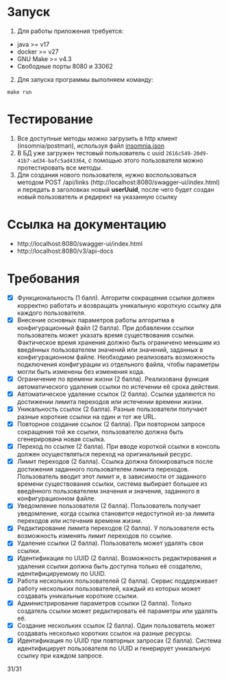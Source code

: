 # Запуск
1) Для работы приложения требуется:
- java >= v17
- docker >= v27
- GNU Make >= v4.3
- Свободные порты 8080 и 33062

2) Для запуска программы выполняем команду:
```
make run
```

# Тестирование
1) Все доступные методы можно загрузить в http клиент (insomnia/postman), используя файл [insomnia.json](insomnia.json)
2) В БД уже загружен тестовый пользователь с uuid `2616c549-20d9-41b7-ad34-bafc5ad43364`, с помощью этого пользователя можно протестировать все методы.
3) Для создания нового пользователя, нужно воспользоваться методом POST /api/links (http://localhost:8080/swagger-ui/index.html) и передать в заголовках новый **userUuid**, после чего будет создан новый пользователь и редирект на указанную ссылку

# Ссылка на документацию
- http://localhost:8080/swagger-ui/index.html
- http://localhost:8080/v3/api-docs


# Требования
- [x] Функциональность (1 балл). Алгоритм сокращения ссылки должен корректно работать и возвращать уникальную короткую ссылку для каждого пользователя.
- [x] Внесение основных параметров работы алгоритма в конфигурационный файл (2 балла). При добавлении ссылки пользователь может указать время существования ссылки. Фактическое время хранения должно быть ограничено меньшим из введённых пользователем значений или значений, заданных в конфигурационном файле. Необходимо реализовать возможность подключения конфигурации из отдельного файла, чтобы параметры могли быть изменены без изменения кода.
- [x] Ограничение по времени жизни (2 балла). Реализована функция автоматического удаления ссылки по истечении её срока действия.
- [x] Автоматическое удаление ссылок (2 балла). Ссылки удаляются по достижении лимита переходов или истечении времени жизни.
- [x] Уникальность ссылок (2 балла). Разные пользователи получают разные короткие ссылки на один и тот же URL.
- [x] Повторное создание ссылок (2 балла). При повторном запросе сокращения той же ссылки, пользователю должна быть сгенерирована новая ссылка.
- [x] Переход по ссылке (2 балла). При вводе короткой ссылки в консоль должен осуществляться переход на оригинальный ресурс.
- [x] Лимит переходов (2 балла). Ссылка должна блокироваться после достижения заданного пользователем лимита переходов. Пользователь вводит этот лимит и, в зависимости от заданного времени существования ссылки, система выбирает большее из введённого пользователем значения и значения, заданного в конфигурационном файле.
- [x] Уведомление пользователя (2 балла). Пользователь получает уведомление, когда ссылка становится недоступной из-за лимита переходов или истечения времени жизни.
- [x] Редактирование лимита переходов (2 балла). У пользователя есть возможность изменять лимит переходов по ссылке.
- [x] Удаление ссылки (2 балла). Пользователь может удалять свои ссылки.
- [x] Идентификация по UUID (2 балла). Возможность редактирования и удаления ссылки должна быть доступна только её создателю, идентифицируемому по UUID.
- [x] Работа нескольких пользователей (2 балла). Сервис поддерживает работу нескольких пользователей, каждый из которых может создавать уникальные короткие ссылки.
- [x] Администрирование параметров ссылки (2 балла). Только создатель ссылки может редактировать её параметры или удалять её.
- [x] Создание нескольких ссылок (2 балла). Один пользователь может создавать несколько коротких ссылок на разные ресурсы.
- [x] Идентификация по UUID при повторных запросах (2 балла). Система идентифицирует пользователя по UUID и генерирует уникальную ссылку при каждом запросе.

31/31
